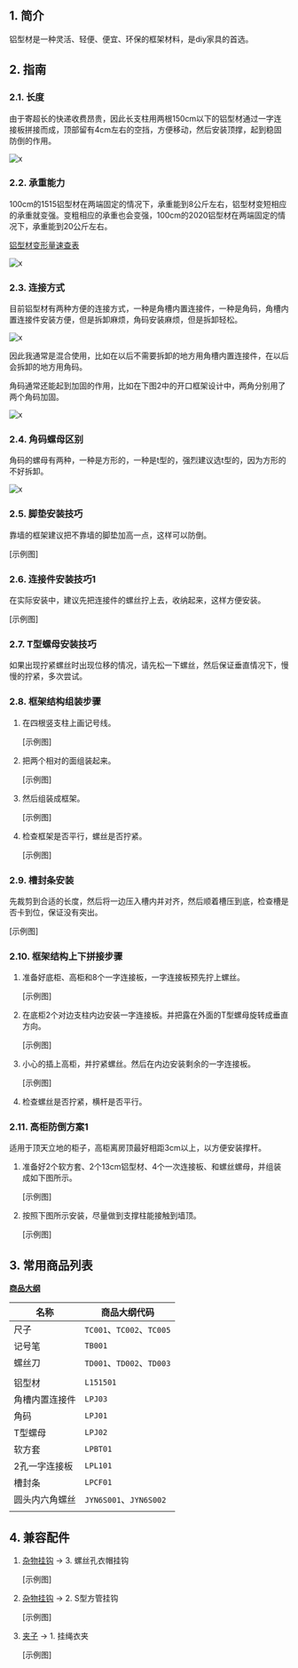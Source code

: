 ## 1. 简介

铝型材是一种灵活、轻便、便宜、环保的框架材料，是diy家具的首选。

## 2. 指南

### 2.1. 长度

由于寄超长的快递收费昂贵，因此长支柱用两根150cm以下的铝型材通过一字连接板拼接而成，顶部留有4cm左右的空挡，方便移动，然后安装顶撑，起到稳固防倒的作用。

![x](https://kukela-images.oss-cn-shanghai.aliyuncs.com/DiyFurniture/DesignGuide/%E9%93%9D%E5%9E%8B%E6%9D%90/2.1%20%E9%95%BF%E5%BA%A6.jpg)

### 2.2. 承重能力

100cm的1515铝型材在两端固定的情况下，承重能到8公斤左右，铝型材变短相应的承重就变强。变粗相应的承重也会变强，100cm的2020铝型材在两端固定的情况下，承重能到20公斤左右。

[铝型材变形量速查表](http://www.apas.net.cn/cms/honor/263)

![x](https://kukela-images.oss-cn-shanghai.aliyuncs.com/DiyFurniture/DesignGuide/%E9%93%9D%E5%9E%8B%E6%9D%90/2.2.%20%E6%89%BF%E9%87%8D%E8%83%BD%E5%8A%9B.png)

### 2.3. 连接方式

目前铝型材有两种方便的连接方式，一种是角槽内置连接件，一种是角码，角槽内置连接件安装方便，但是拆卸麻烦，角码安装麻烦，但是拆卸轻松。

![x](https://kukela-images.oss-cn-shanghai.aliyuncs.com/DiyFurniture/DesignGuide/%E9%93%9D%E5%9E%8B%E6%9D%90/2.3.%20%E8%BF%9E%E6%8E%A5%E6%96%B9%E5%BC%8F.jpg)

因此我通常是混合使用，比如在以后不需要拆卸的地方用角槽内置连接件，在以后会拆卸的地方用角码。

角码通常还能起到加固的作用，比如在下图2中的开口框架设计中，两角分别用了两个角码加固。

![x](https://kukela-images.oss-cn-shanghai.aliyuncs.com/DiyFurniture/DesignGuide/%E9%93%9D%E5%9E%8B%E6%9D%90/2.3.%20%E8%BF%9E%E6%8E%A5%E6%96%B9%E5%BC%8F2.jpg)

### 2.4. 角码螺母区别

角码的螺母有两种，一种是方形的，一种是t型的，强烈建议选t型的，因为方形的不好拆卸。

![x](https://kukela-images.oss-cn-shanghai.aliyuncs.com/DiyFurniture/DesignGuide/%E9%93%9D%E5%9E%8B%E6%9D%90/2.4.%20%E8%A7%92%E7%A0%81%E8%9E%BA%E6%AF%8D%E5%8C%BA%E5%88%AB.jpg)

### 2.5. 脚垫安装技巧

靠墙的框架建议把不靠墙的脚垫加高一点，这样可以防倒。

[示例图]

### 2.6. 连接件安装技巧1

在实际安装中，建议先把连接件的螺丝拧上去，收纳起来，这样方便安装。

[示例图]

### 2.7. T型螺母安装技巧

如果出现拧紧螺丝时出现位移的情况，请先松一下螺丝，然后保证垂直情况下，慢慢的拧紧，多次尝试。

### 2.8. 框架结构组装步骤

1. 在四根竖支柱上画记号线。
	
	[示例图]
	
2. 把两个相对的面组装起来。
	
	[示例图]
	
3. 然后组装成框架。
	
	[示例图]
	
4. 检查框架是否平行，螺丝是否拧紧。
	
	[示例图]

### 2.9. 槽封条安装

先裁剪到合适的长度，然后将一边压入槽内并对齐，然后顺着槽压到底，检查槽是否卡到位，保证没有突出。

[示例图]

### 2.10.  框架结构上下拼接步骤
	
1. 准备好底柜、高柜和8个一字连接板，一字连接板预先拧上螺丝。
	
	[示例图]
	
1. 在底柜2个对边支柱内边安装一字连接板。并把露在外面的T型螺母旋转成垂直方向。
	
	[示例图]
	
2. 小心的插上高柜，并拧紧螺丝。然后在内边安装剩余的一字连接板。
	
	[示例图]

3. 检查螺丝是否拧紧，横杆是否平行。

### 2.11.  高柜防倒方案1

适用于顶天立地的柜子，高柜离房顶最好相距3cm以上，以方便安装撑杆。

1. 准备好2个软方套、2个13cm铝型材、4个一次连接板、和螺丝螺母，并组装成如下图所示。

	[示例图]

2. 按照下图所示安装，尽量做到支撑柱能接触到墙顶。

	[示例图]

## 3. 常用商品列表

**[商品大纲](https://gitee.com/kukela/diy-furniture/tree/master/doc/商品大纲.md)**

| 名称 | 商品大纲代码 |
| - | - |
| 尺子 | `TC001`、`TC002`、`TC005` |
| 记号笔 | `TB001` |
| 螺丝刀 | `TD001`、`TD002`、`TD003` |
| | |
| 铝型材 | `L151501` |
| 角槽内置连接件 | `LPJ03` |
| 角码 | `LPJ01` |
| T型螺母 | `LPJ02` |
| 软方套 | `LPBT01` |
| 2孔一字连接板 | `LPL101` |
| 槽封条 | `LPCF01` |
| 圆头内六角螺丝 | `JYN6S001`、`JYN6S002` |
| | |

## 4. 兼容配件

1. [杂物挂钩](https://gitee.com/kukela/diy-furniture/tree/master/doc/DesignGuide/杂物挂钩.md) -> 3. 螺丝孔衣帽挂钩

	[示例图]

2. [杂物挂钩](https://gitee.com/kukela/diy-furniture/tree/master/doc/DesignGuide/杂物挂钩.md) -> 2. S型方管挂钩

	[示例图]

3. [夹子](https://gitee.com/kukela/diy-furniture/tree/master/doc/DesignGuide/夹子.md) -> 1. 挂绳衣夹

	[示例图]
